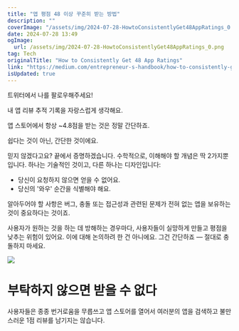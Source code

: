```yaml
---
title: "앱 평점 48 이상 꾸준히 받는 방법"
description: ""
coverImage: "/assets/img/2024-07-28-HowtoConsistentlyGet48AppRatings_0.png"
date: 2024-07-28 13:49
ogImage:
  url: /assets/img/2024-07-28-HowtoConsistentlyGet48AppRatings_0.png
tag: Tech
originalTitle: "How to Consistently Get 48 App Ratings"
link: "https://medium.com/entrepreneur-s-handbook/how-to-consistently-get-4-8-app-ratings-0f51af8cea91"
isUpdated: true
---
```


트위터에서 나를 팔로우해주세요!

내 앱 리뷰 추적 기록을 자랑스럽게 생각해요.

앱 스토어에서 항상 ~4.8점을 받는 것은 정말 간단하죠.

쉽다는 것이 아닌, 간단한 것이에요.

<div class="content-ad"></div>

믿지 않겠다고요? 끝에서 증명하겠습니다. 수학적으로, 이해해야 할 개념은 딱 2가지뿐입니다. 하나는 기술적인 것이고, 다른 하나는 디자인입니다:

- 당신이 요청하지 않으면 얻을 수 없어요.
- 당신의 '와우' 순간을 식별해야 해요.

알아두어야 할 사항은 버그, 충돌 또는 접근성과 관련된 문제가 전혀 없는 앱을 보유하는 것이 중요하다는 것이죠.

사용자가 원하는 것을 하는 데 방해하는 경우마다, 사용자들이 실망하게 만들고 평점을 낮추는 위험이 있어요. 이에 대해 논의하려 한 건 아니에요. 그건 간단하죠 — 절대로 충돌하지 마세요.

<div class="content-ad"></div>

<img src="/assets/img/2024-07-28-HowtoConsistentlyGet48AppRatings_0.png" />

# 부탁하지 않으면 받을 수 없다

사용자들은 종종 번거로움을 무릅쓰고 앱 스토어를 열어서 여러분의 앱을 검색하고 불만스러운 1점 리뷰를 남기지는 않습니다.
